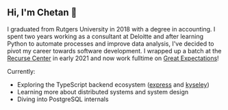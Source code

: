 ## Hi, I'm Chetan 👋

I graduated from Rutgers University in 2018 with a degree in accounting. I spent two years working as a consultant at Deloitte and after learning Python to automate processes and improve data analysis, I've decided to pivot my career towards software development. I wrapped up a batch at the [Recurse Center](https://www.recurse.com/) in early 2021 and now work fulltime on [Great Expectations](https://github.com/great-expectations/great_expectations/pulls?q=is%3Apr+is%3Amerged+author%3Acdkini+)!

Currently:
- Exploring the TypeScript backend ecosystem ([express](https://github.com/expressjs/express) and [kyseley](https://github.com/kysely-org/kysely))
- Learning more about distributed systems and system design
- Diving into PostgreSQL internals

